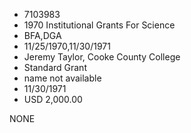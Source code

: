 * 7103983
* 1970 Institutional Grants For Science
* BFA,DGA
* 11/25/1970,11/30/1971
* Jeremy Taylor, Cooke County College
* Standard Grant
*   name not available
* 11/30/1971
* USD 2,000.00

NONE